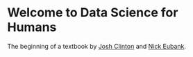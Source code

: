# Welcome to Data Science for Humans

The beginning of a textbook by [Josh Clinton](https://www.joshclinton.com/) and [Nick Eubank](https://www.nickeubank.com).
